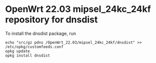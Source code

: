 OpenWrt 22.03 mipsel_24kc_24kf repository for dnsdist
========

To install the dnsdist package, run

```
echo "src/gz pdns /OpenWrt_22.03/mipsel_24kc_24kf/dnsdist" >> /etc/opkg/customfeeds.conf
opkg update
opkg install dnsdist
```
